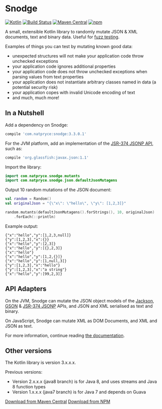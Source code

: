 Snodge
======

[![Kotlin](https://img.shields.io/badge/kotlin-1.1.3-blue.svg)](http://kotlinlang.org)
[![Build Status](https://travis-ci.org/npryce/snodge.svg?branch=kotlin)](https://travis-ci.org/npryce/snodge)
[![Maven Central](https://img.shields.io/maven-central/v/com.natpryce/snodge.svg)](http://search.maven.org/#search%7Cga%7C1%7Cg%3A%22com.natpryce%22%20AND%20a%3A%22snodge%22)
[![npm](https://img.shields.io/npm/v/snodge-3.svg)]()


A small, extensible Kotlin library to randomly mutate JSON & XML documents, text and binary data. Useful for [fuzz testing](https://en.wikipedia.org/wiki/Fuzzing).

Examples of things you can test by mutating known good data:

- unexpected structures will not make your application code throw unchecked exceptions
- your application code ignores additional properties
- your application code does not throw unchecked exceptions when parsing values from text properties
- your application does not instantiate arbitrary classes named in data (a potential security risk)
- your application copes with invalid Unicode encoding of text
- and much, much more!


In a Nutshell
-------------

Add a dependency on Snodge:

~~~~~~~~~~~~~~~~~~~~~~gradle
compile 'com.natpryce:snodge:3.3.0.1'
~~~~~~~~~~~~~~~~~~~~~~

For the JVM platform, add an implementation of the [JSR-374 JSONP API](http://docs.oracle.com/middleware/1213/wls/WLPRG/java-api-for-json-proc.htm), such as:

~~~~~~~~~~~~~~~~~~~~~~gradle
compile 'org.glassfish:javax.json:1.1'
~~~~~~~~~~~~~~~~~~~~~~

Import the library:

~~~~~~~~~~~~~~~~~~~~~~kotlin
import com.natpryce.snodge.mutants
import com.natpryce.snodge.json.defaultJsonMutagens
~~~~~~~~~~~~~~~~~~~~~~

Output 10 random mutations of the JSON document:

~~~~~~~~~~~~~~~~~~~~~~kotlin
val random = Random()
val originalJson = "{\"x\": \"hello\", \"y\": [1,2,3]}"

random.mutants(defaultJsonMutagens().forStrings(), 10, originalJson)
    .forEach(::println)
~~~~~~~~~~~~~~~~~~~~~~

Example output:

~~~~~~~~~~~~~~~~~~~~~~
{"x":"hello","y":[1,2,3,null]}
{"y":[1,2,3],"x":{}}
{"x":"hello","y":[2,3]}
{"x":"hello","y":[{},2,3]}
{"x":"hello"}
{"x":"hello","y":[1,2,{}]}
{"x":"hello","y":[1,null,3]}
{"y":[1,2,3],"x":"hello"}
{"y":[1,2,3],"x":"a string"}
{"x":"hello","y":[99,2,3]}
~~~~~~~~~~~~~~~~~~~~~~

API Adapters
------------

On the JVM, Snodge can mutate the JSON object models of the [Jackson](https://github.com/FasterXML/jackson), [GSON](https://github.com/google/gson) & [JSR-374 JSONP](http://docs.oracle.com/middleware/1213/wls/WLPRG/java-api-for-json-proc.htm) APIs, and JSON and XML serialised as text and binary. 

On JavaScript, Snodge can mutate XML as DOM Documents, and XML and JSON as text.

For more information, continue reading [the documentation](doc/).

Other versions
--------------

The Kotlin library is version 3.x.x.x.  

Previous versions:

- Version 2.x.x.x (java8 branch) is for Java 8, and uses streams and Java 8 function types
- Version 1.x.x.x (java7 branch) is for Java 7 and depends on Guava

[Download from Maven Central](http://mvnrepository.com/artifact/com.natpryce/snodge)
[Download from NPM](https://www.npmjs.com/package/snodge-3)

